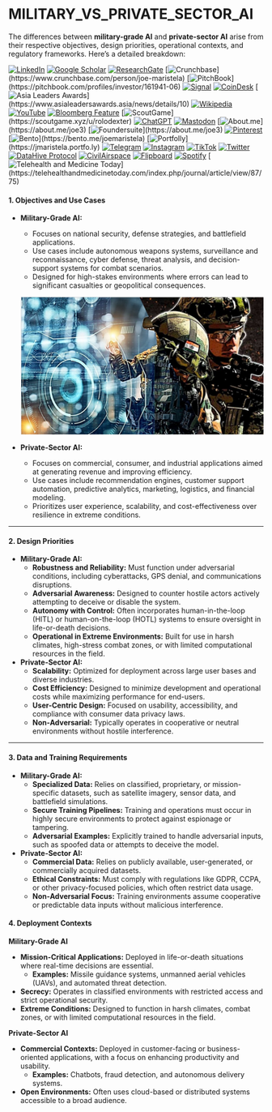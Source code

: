 # MILITARY\_VS\_PRIVATE\_SECTOR\_AI

The differences between **military-grade AI** and **private-sector AI** arise from their respective objectives, design priorities, operational contexts, and regulatory frameworks. Here’s a detailed breakdown:

[![LinkedIn](https://img.shields.io/badge/LinkedIn-Profile-0077B5?style=flat-square\&logo=linkedin\&logoColor=white)](https://linkedin.com/in/rolodexter) [![Google Scholar](https://img.shields.io/badge/Google_Scholar-Profile-4285F4?style=flat-square\&logo=googlescholar\&logoColor=white)](https://scholar.google.com/citations?user=gHTHirEAAAAJ) [![ResearchGate](https://img.shields.io/badge/ResearchGate-Profile-00CCBB?style=flat-square\&logo=researchgate\&logoColor=white)](https://www.researchgate.net/profile/Joe-Maristela-2) [![Crunchbase](https://img.shields.io/badge/Crunchbase-Profile-0288D1?style=flat-square\&logo=data:image/svg+xml;base64,PHN...)](https://www.crunchbase.com/person/joe-maristela) [![PitchBook](https://img.shields.io/badge/PitchBook-Profile-003B6B?style=flat-square\&logo=data:image/svg+xml;base64,PHN...)](https://pitchbook.com/profiles/investor/161941-06) [![Signal](https://img.shields.io/badge/Signal-Profile-6E97F0?style=flat-square\&logo=signal\&logoColor=white)](https://signal.nfx.com/investors/joe-maristela) [![CoinDesk](https://img.shields.io/badge/CoinDesk-Contributor-F7931A?style=flat-square\&logo=news\&logoColor=white)](https://www.coindesk.com/author/joe-maristela) [![Asia Leaders Awards](https://img.shields.io/badge/Asia_Leaders_Awards-Feature-DA291C?style=flat-square\&logo=data:image/svg+xml;base64,PHN...)](https://www.asialeadersawards.asia/news/details/10) [![Wikipedia](https://img.shields.io/badge/Wikipedia-Profile-000000?style=flat-square\&logo=wikipedia\&logoColor=white)](https://en.wikipedia.org/wiki/File:Joe_Maristela_in_Paniqui_Tarlac_Tech_Seminar_2015.jpg) [![YouTube](https://img.shields.io/badge/YouTube-Channel-FF0000?style=flat-square\&logo=youtube\&logoColor=white)](https://www.youtube.com/@rolodexter) [![Bloomberg Feature](https://img.shields.io/badge/Bloomberg-Feature-5E5E5E?style=flat-square\&logo=youtube\&logoColor=white)](https://www.youtube.com/watch?v=Ep8Mo0kRjaY) [![ScoutGame](https://img.shields.io/badge/ScoutGame-Profile-8A2BE2?style=flat-square\&logo=data:image/svg+xml;base64,PHN...)](https://scoutgame.xyz/u/rolodexter) [![ChatGPT](https://img.shields.io/badge/ChatGPT-Resume_and_Biodata-00A67E?style=flat-square\&logo=chatgpt\&logoColor=white)](https://chatgpt.com/g/g-675caa5a54e88191bd807764592df744-joe-s-resume-and-application-data) [![Mastodon](https://img.shields.io/badge/Mastodon-Profile-6364FF?style=flat-square\&logo=mastodon\&logoColor=white)](https://mastodon.social/@JoeMaristela) [![About.me](https://img.shields.io/badge/About.me-Profile-000000?style=flat-square\&logo=data:image/svg+xml;base64,PHN...)](https://about.me/joe3) [![Foundersuite](https://img.shields.io/badge/Foundersuite-Profile-0056D2?style=flat-square\&logo=data:image/svg+xml;base64,PHN...)](https://about.me/joe3) [![Pinterest](https://img.shields.io/badge/Pinterest-@rolodexter-BD081C?style=flat-square\&logo=pinterest\&logoColor=white)](https://nl.pinterest.com/rolodexter/) [![Bento](https://img.shields.io/badge/Bento-Profile-F7931A?style=flat-square\&logo=data:image/svg+xml;base64,PHN...)](https://bento.me/joemaristela) [![Portfolly](https://img.shields.io/badge/Portfolly-Profile-F7931A?style=flat-square\&logo=data:image/svg+xml;base64,PHN...)](https://jmaristela.portfo.ly) [![Telegram](https://img.shields.io/badge/Telegram-Contact-2CA5E0?style=flat-square\&logo=telegram\&logoColor=white)](https://t.me/joemaristela) [![Instagram](https://img.shields.io/badge/Instagram-@joemaristela3-E4405F?style=flat-square\&logo=instagram\&logoColor=white)](https://www.instagram.com/joemaristela3/) [![TikTok](https://img.shields.io/badge/TikTok-@rolodexter-000000?style=flat-square\&logo=tiktok\&logoColor=white)](https://www.tiktok.com/@rolodexter) [![Twitter](https://img.shields.io/badge/Twitter-Profile-1DA1F2?style=flat-square\&logo=twitter\&logoColor=white)](https://twitter.com/joemaristela) [![DataHive Protocol](https://img.shields.io/badge/DataHive-Protocol-005F73?style=flat-square\&logo=github\&logoColor=white)](https://github.com/rolodexter/DataHive-Protocol) [![CivilAirspace](https://img.shields.io/badge/CivilAirspace-Project-023047?style=flat-square\&logo=github\&logoColor=white)](https://github.com/rolodexter/CivilAirspace) [![Flipboard](https://img.shields.io/badge/Flipboard-Magazine-E83151?style=flat-square\&logo=flipboard\&logoColor=white)](https://flipboard.com/@rolodexter/rolodexter-jergu04fz) [![Spotify](https://img.shields.io/badge/Spotify-Listen-1DB954?style=flat-square\&logo=spotify\&logoColor=white)](https://open.spotify.com/show/11s0wEdbc8k3caT6xur57a) [![Telehealth and Medicine Today](https://img.shields.io/badge/Telehealth-Article-0077B5?style=flat-square\&logo=data:image/svg+xml;base64,PHN...)](https://telehealthandmedicinetoday.com/index.php/journal/article/view/87/75)

#### **1. Objectives and Use Cases**

*   **Military-Grade AI:**

    * Focuses on national security, defense strategies, and battlefield applications.
    * Use cases include autonomous weapons systems, surveillance and reconnaissance, cyber defense, threat analysis, and decision-support systems for combat scenarios.
    * Designed for high-stakes environments where errors can lead to significant casualties or geopolitical consequences.

    ![alt text](<../MISC/image-2 (1).png>)
* **Private-Sector AI:**
  * Focuses on commercial, consumer, and industrial applications aimed at generating revenue and improving efficiency.
  * Use cases include recommendation engines, customer support automation, predictive analytics, marketing, logistics, and financial modeling.
  * Prioritizes user experience, scalability, and cost-effectiveness over resilience in extreme conditions.

***

#### **2. Design Priorities**

* **Military-Grade AI:**
  * **Robustness and Reliability:** Must function under adversarial conditions, including cyberattacks, GPS denial, and communications disruptions.
  * **Adversarial Awareness:** Designed to counter hostile actors actively attempting to deceive or disable the system.
  * **Autonomy with Control:** Often incorporates human-in-the-loop (HITL) or human-on-the-loop (HOTL) systems to ensure oversight in life-or-death decisions.
  * **Operational in Extreme Environments:** Built for use in harsh climates, high-stress combat zones, or with limited computational resources in the field.
* **Private-Sector AI:**
  * **Scalability:** Optimized for deployment across large user bases and diverse industries.
  * **Cost Efficiency:** Designed to minimize development and operational costs while maximizing performance for end-users.
  * **User-Centric Design:** Focused on usability, accessibility, and compliance with consumer data privacy laws.
  * **Non-Adversarial:** Typically operates in cooperative or neutral environments without hostile interference.

***

#### **3. Data and Training Requirements**

* **Military-Grade AI:**
  * **Specialized Data:** Relies on classified, proprietary, or mission-specific datasets, such as satellite imagery, sensor data, and battlefield simulations.
  * **Secure Training Pipelines:** Training and operations must occur in highly secure environments to protect against espionage or tampering.
  * **Adversarial Examples:** Explicitly trained to handle adversarial inputs, such as spoofed data or attempts to deceive the model.
* **Private-Sector AI:**
  * **Commercial Data:** Relies on publicly available, user-generated, or commercially acquired datasets.
  * **Ethical Constraints:** Must comply with regulations like GDPR, CCPA, or other privacy-focused policies, which often restrict data usage.
  * **Non-Adversarial Focus:** Training environments assume cooperative or predictable data inputs without malicious interference.

#### **4. Deployment Contexts**

**Military-Grade AI**

* **Mission-Critical Applications:** Deployed in life-or-death situations where real-time decisions are essential.
  * **Examples:** Missile guidance systems, unmanned aerial vehicles (UAVs), and automated threat detection.
* **Secrecy:** Operates in classified environments with restricted access and strict operational security.
* **Extreme Conditions:** Designed to function in harsh climates, combat zones, or with limited computational resources in the field.

**Private-Sector AI**

* **Commercial Contexts:** Deployed in customer-facing or business-oriented applications, with a focus on enhancing productivity and usability.
  * **Examples:** Chatbots, fraud detection, and autonomous delivery systems.
* **Open Environments:** Often uses cloud-based or distributed systems accessible to a broad audience.

